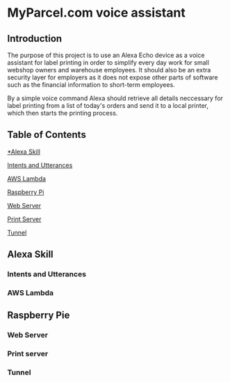 # MyParcel.com voice assistant 

## Introduction

  The purpose of this project is to use an Alexa Echo device as a voice assistant for label printing in order to simplify every day work for small webshop owners and warehouse employees. It should also be an extra security layer for employers as it does not expose other parts of software such as the financial information to short-term employees. 

  By a simple voice command Alexa should retrieve all details neccessary for label printing from a list of today's orders and send it to a local printer, which then starts the printing process. 

## Table of Contents

[ *Alexa Skill](#alexa-skill)

  [ Intents and Utterances](#intents-and-utterances)

  [ AWS Lambda](#aws-lambda)

[Raspberry Pi](#raspberry-pi)

  [Web Server](#web-server)

  [Print Server](#print-server)

  [Tunnel](#tunnel)

## Alexa Skill

### Intents and Utterances

### AWS Lambda

## Raspberry Pie

### Web Server

### Print server

### Tunnel